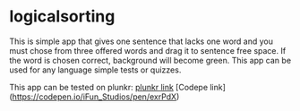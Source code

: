 # logicalsorting
This is simple app that gives one sentence that lacks one word and you must chose from three offered words and drag it to sentence free space. If the word is chosen correct, background will become green. This app can be used for any language simple tests or quizzes.

This app can be tested on plunkr:
[plunkr link](https://plnkr.co/edit/xbC1HB7DuvN0tmxClzBe?p=preview) 
[Codepe link] (https://codepen.io/iFun_Studios/pen/exrPdX)
